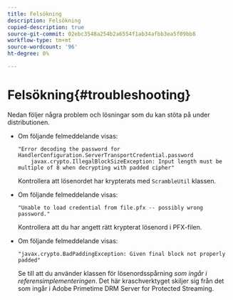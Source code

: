 ```yaml
---
title: Felsökning
description: Felsökning
copied-description: true
source-git-commit: 02ebc3548a254b2a6554f1ab34afbb3ea5f09bb8
workflow-type: tm+mt
source-wordcount: '96'
ht-degree: 0%

---
```


# Felsökning{#troubleshooting}

Nedan följer några problem och lösningar som du kan stöta på under distributionen.

* Om följande felmeddelande visas:

  ```
  "Error decoding the password for HandlerConfiguration.ServerTransportCredential.password  
      javax.crypto.IllegalBlockSizeException: Input length must be multiple of 8 when decrypting with padded cipher"
  ```

  Kontrollera att lösenordet har krypterats med `ScrambleUtil` klassen.

* Om följande felmeddelande visas:

  ```
  "Unable to load credential from file.pfx -- possibly wrong password."
  ```

  Kontrollera att du har angett rätt krypterat lösenord i PFX-filen.

* Om följande felmeddelande visas:

  ```
  "javax.crypto.BadPaddingException: Given final block not properly padded"
  ```

  Se till att du använder klassen för lösenordsspårning *som ingår i referensimplementeringen*. Det här kraschverktyget skiljer sig från det som ingår i Adobe Primetime DRM Server for Protected Streaming.
